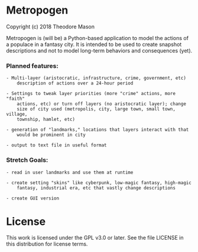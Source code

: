 # Metropogen
Copyright (c) 2018 Theodore Mason

Metropogen is (will be) a Python-based application to model the actions of 
a populace in a fantasy city. It is intended to be used to create snapshot 
descriptions and not to model long-term behaviors and consequences (yet).

### Planned features:

    - Multi-layer (aristocratic, infrastructure, crime, government, etc)
        description of actions over a 24-hour period

    - Settings to tweak layer priorities (more "crime" actions, more "faith"
        actions, etc) or turn off layers (no aristocratic layer); change 
        size of city used (metropolis, city, large town, small town, village,
        township, hamlet, etc)

    - generation of "landmarks," locations that layers interact with that
        would be prominent in city

    - output to text file in useful format

### Stretch Goals:

    - read in user landmarks and use them at runtime

    - create setting "skins" like cyberpunk, low-magic fantasy, high-magic 
        fantasy, industrial era, etc that vastly change descriptions

    - create GUI version

# License
This work is licensed under the GPL v3.0 or later. See the file LICENSE
in this distribution for license terms.

